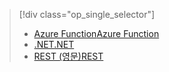> [!div class="op_single_selector"]
> * [<span data-ttu-id="421f4-101">Azure Function</span><span class="sxs-lookup"><span data-stu-id="421f4-101">Azure Function</span></span>](../articles/media-services/media-services-dotnet-how-to-use-azure-functions.md)
> * [<span data-ttu-id="421f4-102">.NET</span><span class="sxs-lookup"><span data-stu-id="421f4-102">.NET</span></span>](../articles/media-services/media-services-dotnet-how-to-use.md)
> * [<span data-ttu-id="421f4-103">REST (영문)</span><span class="sxs-lookup"><span data-stu-id="421f4-103">REST</span></span>](../articles/media-services/media-services-rest-how-to-use.md)
>  
> 

